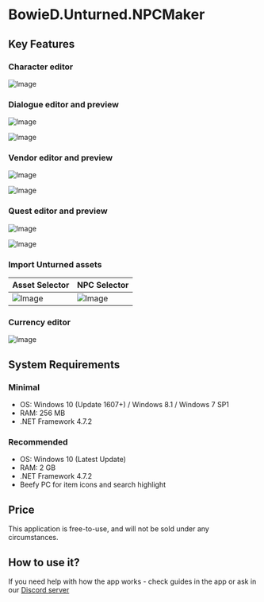 # BowieD.Unturned.NPCMaker

## Key Features

### Character editor

![Image](screens/character.png)

### Dialogue editor and preview

![Image](screens/dialogue.png)

![Image](screens/dialogue%20preview.png)

### Vendor editor and preview

![Image](screens/vendor.png)

![Image](screens/vendor%20preview.png)

### Quest editor and preview

![Image](screens/quests.png)

![Image](screens/quest%20preview.png)

### Import Unturned assets

| Asset Selector | NPC Selector  |
| - | - |
| ![Image](screens/asset%20picker.png) | ![Image](screens/npc%20picker.png) |

### Currency editor

![Image](screens/currency.png)

## System Requirements

### Minimal
* OS: Windows 10 (Update 1607+) / Windows 8.1 / Windows 7 SP1
* RAM: 256 MB
* .NET Framework 4.7.2

### Recommended
* OS: Windows 10 (Latest Update)
* RAM: 2 GB
* .NET Framework 4.7.2
* Beefy PC for item icons and search highlight

## Price
This application is free-to-use, and will not be sold under any circumstances.

## How to use it?
If you need help with how the app works - check guides in the app or ask in our [Discord server](https://discord.gg/Geqtkx2)
